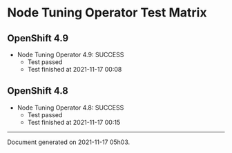 
Node Tuning Operator Test Matrix
================================

OpenShift 4.9
-------------


* Node Tuning Operator 4.9: SUCCESS
  - Test passed
  - Test finished at 2021-11-17 00:08

OpenShift 4.8
-------------


* Node Tuning Operator 4.8: SUCCESS
  - Test passed
  - Test finished at 2021-11-17 00:15


---
Document generated on 2021-11-17 05h03.
